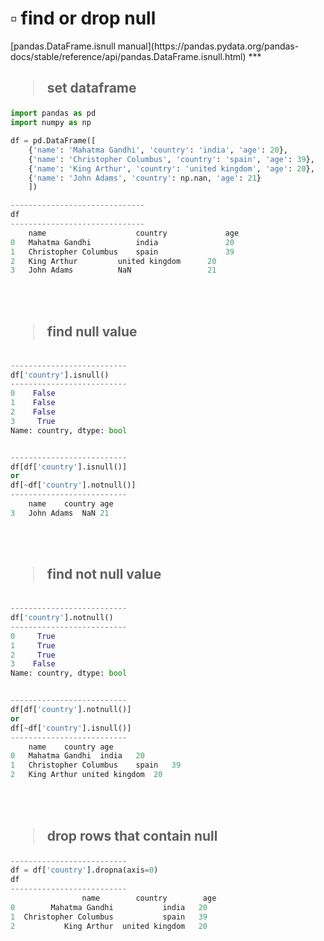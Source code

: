 <h1>▫️ find or drop null</h1>
[pandas.DataFrame.isnull manual](https://pandas.pydata.org/pandas-docs/stable/reference/api/pandas.DataFrame.isnull.html)
***
<br>

<h2><blockquote>set dataframe</h2>
	
```python
import pandas as pd
import numpy as np

df = pd.DataFrame([
	{'name': 'Mahatma Gandhi', 'country': 'india', 'age': 20},
	{'name': 'Christopher Columbus', 'country': 'spain', 'age': 39},
	{'name': 'King Arthur', 'country': 'united kingdom', 'age': 20},
	{'name': 'John Adams', 'country': np.nan, 'age': 21}
	])

------------------------------
df
------------------------------
	name	                country	            age
0	Mahatma Gandhi	        india	            20
1	Christopher Columbus	spain	            39
2	King Arthur	        united kingdom      20
3	John Adams	        NaN                 21

```
<br><br>

<h2><blockquote>find null value</h2>

```python

--------------------------
df['country'].isnull()
--------------------------
0    False
1    False
2    False
3     True
Name: country, dtype: bool


--------------------------
df[df['country'].isnull()]
or
df[~df['country'].notnull()]
--------------------------
	name	country	age
3	John Adams	NaN	21
```
<br><br>


<h2><blockquote>find not null value</h2>

```python

--------------------------
df['country'].notnull()
--------------------------
0     True
1     True
2     True
3    False
Name: country, dtype: bool


--------------------------
df[df['country'].notnull()]
or
df[~df['country'].isnull()]
--------------------------
	name	country	age
0	Mahatma Gandhi	india	20
1	Christopher Columbus	spain	39
2	King Arthur	united kingdom	20
```
<br><br>
	

<h2><blockquote>drop rows that contain null</h2>

```python
--------------------------
df = df['country'].dropna(axis=0)
df
--------------------------
                name        country        age
0        Mahatma Gandhi           india   20
1  Christopher Columbus           spain   39
2           King Arthur  united kingdom   20


```
